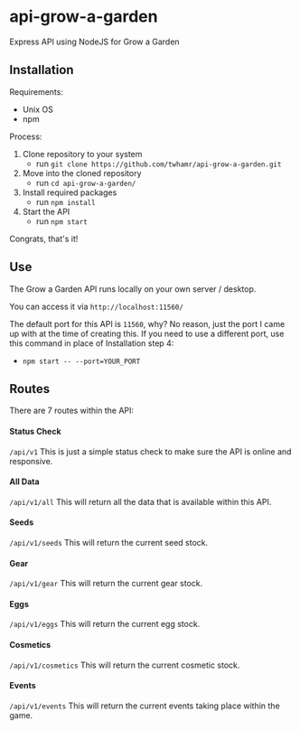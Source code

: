 # api-grow-a-garden
Express API using NodeJS for Grow a Garden

## Installation
Requirements:
- Unix OS
- npm

Process:
1. Clone repository to your system
   - run ```git clone https://github.com/twhamr/api-grow-a-garden.git```
2. Move into the cloned repository
   - run ```cd api-grow-a-garden/```
3. Install required packages
   - run ```npm install```
4. Start the API
   - run ```npm start```

Congrats, that's it!

## Use
The Grow a Garden API runs locally on your own server / desktop.

You can access it via ```http://localhost:11560/```

The default port for this API is ```11560```, why? No reason, just the port I came up with at the time of creating this.
If you need to use a different port, use this command in place of Installation step 4:
- ```npm start -- --port=YOUR_PORT```

## Routes
There are 7 routes within the API:

#### Status Check
```/api/v1```
This is just a simple status check to make sure the API is online and responsive.

#### All Data
```/api/v1/all```
This will return all the data that is available within this API.

#### Seeds
```/api/v1/seeds```
This will return the current seed stock.

#### Gear
```/api/v1/gear```
This will return the current gear stock.

#### Eggs
```/api/v1/eggs```
This will return the current egg stock.

#### Cosmetics
```/api/v1/cosmetics```
This will return the current cosmetic stock.

#### Events
```/api/v1/events```
This will return the current events taking place within the game.